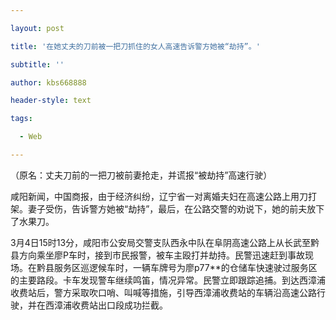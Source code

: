 ---
layout: post
title: '在她丈夫的刀前被一把刀抓住的女人高速告诉警方她被“劫持”。'
subtitle: ''
author: kbs668888
header-style: text
tags:
  - Web
---
（原名：丈夫刀前的一把刀被前妻抢走，并谎报“被劫持”高速行驶）

咸阳新闻，中国商报，由于经济纠纷，辽宁省一对离婚夫妇在高速公路上用刀打架。妻子受伤，告诉警方她被“劫持”，最后，在公路交警的劝说下，她的前夫放下了水果刀。

3月4日15时13分，咸阳市公安局交警支队西永中队在阜阴高速公路上从长武至黔县方向乘坐廖P车时，接到市民报警，被车主殴打并劫持。民警迅速赶到事故现场。在黔县服务区巡逻候车时，一辆车牌号为廖p77**的仓储车快速驶过服务区的主要路段。卡车发现警车继续鸣笛，情况异常。民警立即跟踪追捕。到达西漳浦收费站后，警方采取吹口哨、叫喊等措施，引导西漳浦收费站的车辆沿高速公路行驶，并在西漳浦收费站出口段成功拦截。

